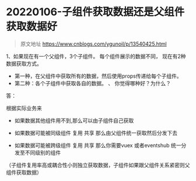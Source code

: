 

# 20220106-子组件获取数据还是父组件获取数据好

> 原文地址 https://www.cnblogs.com/ygunoil/p/13540425.html

1、如果现在有一个父组件，3个子组件。 每个组件展示的数据不同，
现在有2种数据获取方式。

- 第一种，在父组件中获取所有的数据，然后使用props传递给每个子组件。
- 第二种：各个子组件中获取各自的数据。 、
  你觉得哪种好？为什么？

答：

根据实际业务来

- 如果数据其他组件用不到,那么可以由子组件自己获取

- 如果数据可能被同级组件 复用 共享 那么由父组件统一获取然后分发下去
- 如果数据可能被跨级组件 复用 共享 那么你需要vuex 或者eventshub 统一分发至不同级别的组件

（子组件复用率高或耦合性小则独立获取数据，子组件如果跟父组件关系紧密则父组件获取数据）